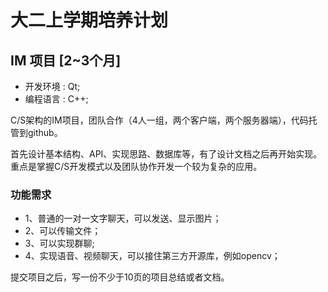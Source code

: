 # 大二上学期培养计划

## IM 项目 [2~3个月]

* 开发环境 : Qt;
* 编程语言 : C++;

C/S架构的IM项目，团队合作（4人一组，两个客户端，两个服务器端），代码托管到github。

首先设计基本结构、API、实现思路、数据库等，有了设计文档之后再开始实现。重点是掌握C/S开发模式以及团队协作开发一个较为复杂的应用。

### 功能需求

* 1、普通的一对一文字聊天，可以发送、显示图片；
* 2、可以传输文件；
* 3、可以实现群聊;
* 4、实现语音、视频聊天，可以接住第三方开源库，例如opencv；

提交项目之后，写一份不少于10页的项目总结或者文档。


